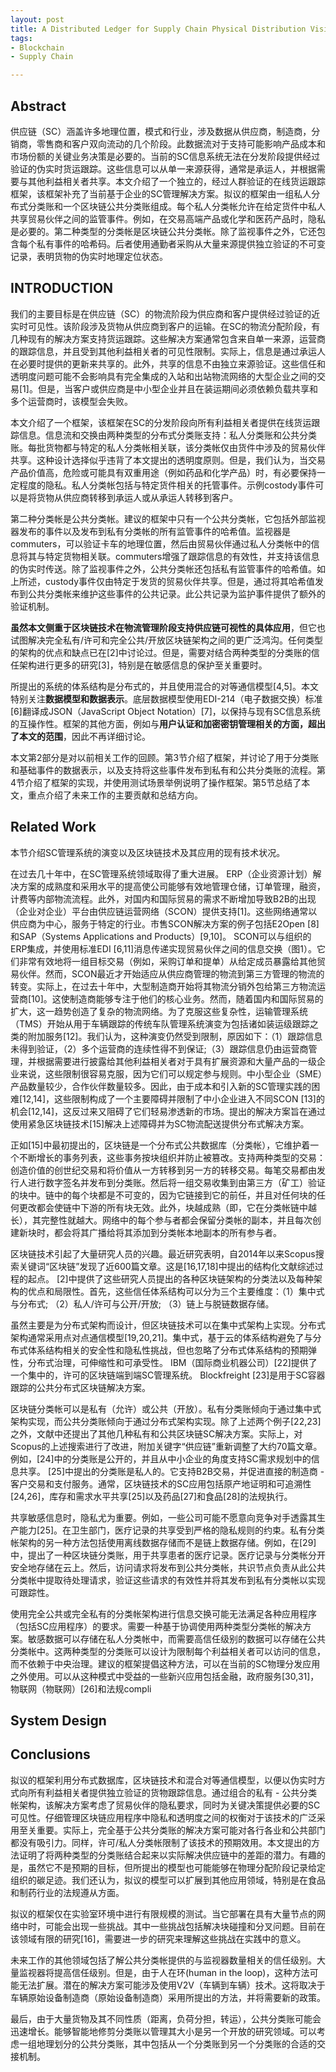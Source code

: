 ```yaml
---
layout: post
title: A Distributed Ledger for Supply Chain Physical Distribution Visibility
tags:
- Blockchain
- Supply Chain

---
```


## Abstract

供应链（SC）涵盖许多地理位置，模式和行业，涉及数据从供应商，制造商，分销商，零售商和客户双向流动的几个阶段。此数据流对于支持可能影响产品成本和市场份额的关键业务决策是必要的。当前的SC信息系统无法在分发阶段提供经过验证的伪实时货运跟踪。这些信息可以从单一来源获得，通常是承运人，并根据需要与其他利益相关者共享。本文介绍了一个独立的，经过人群验证的在线货运跟踪框架，该框架补充了当前基于企业的SC管理解决方案。拟议的框架由一组私人分布式分类账和一个区块链公共分类账组成。每个私人分类帐允许在给定货件中私人共享贸易伙伴之间的监管事件。例如，在交易高端产品或化学和医药产品时，隐私是必要的。第二种类型的分类帐是区块链公共分类帐。除了监视事件之外，它还包含每个私有事件的哈希码。后者使用通勤者采购从大量来源提供独立验证的不可变记录，表明货物的伪实时地理定位状态。

## INTRODUCTION

我们的主要目标是在供应链（SC）的物流阶段为供应商和客户提供经过验证的近实时可见性。该阶段涉及货物从供应商到客户的运输。在SC的物流分配阶段，有几种现有的解决方案支持货运跟踪。这些解决方案通常包含来自单一来源，运营商的跟踪信息，并且受到其他利益相关者的可见性限制。实际上，信息是通过承运人在必要时提供的更新来共享的。此外，共享的信息不由独立来源验证。这些信任和透明度问题可能不会影响具有完全集成的入站和出站物流网络的大型企业之间的交易[1]。但是，当客户或供应商是中小型企业并且在装运期间必须依赖负载共享和多个运营商时，该模型会失败。

本文介绍了一个框架，该框架在SC的分发阶段向所有利益相关者提供在线货运跟踪信息。信息流和交换由两种类型的分布式分类账支持：私人分类账和公共分类账。每批货物都与特定的私人分类帐相关联，该分类帐仅由货件中涉及的贸易伙伴共享。这种设计选择似乎违背了本文提出的透明度原则。但是，我们认为，当交易产品价值高，危险或可能具有双重用途（例如药品和化学产品）时，有必要保持一定程度的隐私。私人分类帐包括与特定货件相关的托管事件。示例costody事件可以是将货物从供应商转移到承运人或从承运人转移到客户。

第二种分类帐是公共分类帐。建议的框架中只有一个公共分类帐，它包括外部监视器发布的事件以及发布到私有分类帐的所有监管事件的哈希值。监视器是commuters，可以验证卡车的地理位置，然后由贸易伙伴通过私人分类帐中的信息将其与特定货物相关联。commuters增强了跟踪信息的有效性，并支持该信息的伪实时传送。除了监视事件之外，公共分类帐还包括私有监管事件的哈希值。如上所述，custody事件仅由特定于发货的贸易伙伴共享。但是，通过将其哈希值发布到公共分类帐来维护这些事件的公共记录。此公共记录为监护事件提供了额外的验证机制。

**虽然本文侧重于区块链技术在物流管理阶段支持供应链可视性的具体应用**，但它也试图解决完全私有/许可和完全公共/开放区块链架构之间的更广泛鸿沟。任何类型的架构的优点和缺点已在[2]中讨论过。但是，需要对结合两种类型的分类账的信任架构进行更多的研究[3]，特别是在敏感信息的保护至关重要时。

所提出的系统的体系结构是分布式的，并且使用混合的对等通信模型[4,5]。本文特别关注**数据模型和数据表示**。底层数据模型使用EDI-214（电子数据交换）标准[6]翻译成JSON（JavaScript Object Notation）[7]，以保持与现有SC信息系统的互操作性。框架的其他方面，例如与**用户认证和加密密钥管理相关的方面，超出了本文的范围**，因此不再详细讨论。

本文第2部分是对以前相关工作的回顾。第3节介绍了框架，并讨论了用于分类账和基础事件的数据表示，以及支持将这些事件发布到私有和公共分类账的流程。第4节介绍了框架的实现，并使用测试场景举例说明了操作框架。第5节总结了本文，重点介绍了未来工作的主要贡献和总结方向。

## Related Work

本节介绍SC管理系统的演变以及区块链技术及其应用的现有技术状况。

在过去几十年中，在SC管理系统领域取得了重大进展。 ERP（企业资源计划）解决方案的成熟度和采用水平的提高使公司能够有效地管理仓储，订单管理，融资，计费等内部物流流程。此外，对国内和国际贸易的需求不断增加导致B2B的出现（企业对企业）平台由供应链运营网络（SCON）提供支持[1]。这些网络通常以供应商为中心，服务于特定的行业。市售SCON解决方案的例子包括E2Open [8]和SAP（Systems Applications and Products）[9,10]。 SCON可以与组织的ERP集成，并使用标准EDI [6,11]消息传递实现贸易伙伴之间的信息交换（图1）。它们非常有效地将一组目标交易（例如，采购订单和提单）从给定成员暴露给其他贸易伙伴。然而，SCON最近才开始适应从供应商管理的物流到第三方管理的物流的转变。实际上，在过去十年中，大型制造商开始将其物流分销外包给第三方物流运营商[10]。这使制造商能够专注于他们的核心业务。然而，随着国内和国际贸易的扩大，这一趋势创造了复杂的物流网络。为了克服这些复杂性，运输管理系统（TMS）开始从用于车辆跟踪的传统车队管理系统演变为包括诸如装运级跟踪之类的附加服务[12]。我们认为，这种演变仍然受到限制，原因如下：（1）跟踪信息未得到验证，（2）多个运营商的连续性得不到保证;（3）跟踪信息仍由运营商管理，并根据需要进行披露给其他利益相关者对于具有扩展资源和大量产品的一级企业来说，这些限制很容易克服，因为它们可以规定参与规则。中小型企业（SME）产品数量较少，合作伙伴数量较多。因此，由于成本和引入新的SC管理实践的困难[12,14]，这些限制构成了一个主要障碍并限制了中小企业进入不同SCON [13]的机会[12,14]，这反过来又阻碍了它们轻易渗透新的市场。提出的解决方案旨在通过使用紧急区块链技术[15]解决上述障碍并为SC物流配送提供分布式解决方案。

正如[15]中最初提出的，区块链是一个分布式公共数据库（分类帐），它维护着一个不断增长的事务列表，这些事务按块组织并防止被篡改。支持两种类型的交易：创造价值的创世纪交易和将价值从一方转移到另一方的转移交易。每笔交易都由发行人进行数字签名并发布到分类账。然后将一组交易收集到由第三方（矿工）验证的块中。链中的每个块都是不可变的，因为它链接到它的前任，并且对任何块的任何更改都会使链中下游的所有块无效。此外，块越成熟（即，它在分类帐链中越长），其完整性就越大。网络中的每个参与者都会保留分类帐的副本，并且每次创建新块时，都会将其广播给将其添加到分类帐本地副本的所有参与者。

区块链技术引起了大量研究人员的兴趣。最近研究表明，自2014年以来Scopus搜索关键词“区块链”发现了近600篇文章。这是[16,17,18]中提出的结构化文献综述过程的起点。 [2]中提供了这些研究人员提出的各种区块链架构的分类法以及每种架构的优点和局限性。首先，这些信任体系结构可以分为三个主要维度：（1）集中式与分布式; （2）私人/许可与公开/开放; （3）链上与脱链数据存储。

虽然主要是为分布式架构而设计，但区块链技术可以在集中式架构上实现。分布式架构通常采用点对点通信模型[19,20,21]。集中式，基于云的体系结构避免了与分布式体系结构相关的安全性和隐私性挑战，但也忽略了分布式体系结构的预期弹性，分布式治理，可伸缩性和可承受性。 IBM（国际商业机器公司）[22]提供了一个集中的，许可的区块链端到端SC管理系统。 Blockfreight [23]是用于SC容器跟踪的公共分布式区块链解决方案。

区块链分类帐可以是私有（允许）或公共（开放）。私有分类账倾向于通过集中式架构实现，而公共分类账倾向于通过分布式架构实现。除了上述两个例子[22,23]之外，文献中还提出了其他几种私有和公共区块链SC解决方案。实际上，对Scopus的上述搜索进行了改进，附加关键字“供应链”重新调整了大约70篇文章。例如，[24]中的分类账是公开的，并且从中小企业的角度支持SC需求规划中的信息共享。 [25]中提出的分类账是私人的。它支持B2B交易，并促进直接的制造商 - 客户交易和支付服务。通常，区块链技术的SC应用包括原产地证明和可追溯性[24,26]，库存和需求水平共享[25]以及药品[27]和食品[28]的法规执行。

共享敏感信息时，隐私尤为重要。例如，一些公司可能不愿意向竞争对手透露其生产能力[25]。在卫生部门，医疗记录的共享受到严格的隐私规则的约束。私有分类帐架构的另一种方法包括使用离线数据存储而不是链上数据存储。例如，在[29]中，提出了一种区块链分类账，用于共享患者的医疗记录。医疗记录与分类帐分开安全地存储在云上。然后，访问请求将发布到公共分类帐，共识节点负责从此公共分类帐中提取待处理请求，验证这些请求的有效性并将其发布到私有分类帐以实现可跟踪性。

使用完全公共或完全私有的分类帐架构进行信息交换可能无法满足各种应用程序（包括SC应用程序）的要求。需要一种基于协调使用两种类型分类帐的解决方案。敏感数据可以存储在私人分类帐中，而需要高信任级别的数据可以存储在公共分类帐中。这两种类型的分类账可以设计为限制每个利益相关者可以访问的信息，而不依赖于中央治理。建议的框架提倡这种方法，可以在当前的SC物理分发应用之外使用。可以从这种模式中受益的一些新兴应用包括金融，政府服务[30,31]，物联网（物联网）[26]和法规compli

## System Design


## Conclusions

拟议的框架利用分布式数据库，区块链技术和混合对等通信模型，以便以伪实时方式向所有利益相关者提供独立验证的货物跟踪信息。通过组合的私有 - 公共分类帐架构，该解决方案考虑了贸易伙伴的隐私要求，同时为关键决策提供必要的SC可见性。仔细管理区块链应用程序中隐私和透明度之间的权衡对于该技术的广泛采用至关重要。实际上，完全基于公共分类账的解决方案可能对各行各业和公共部门都没有吸引力。同样，许可/私人分类帐限制了该技术的预期效用。本文提出的方法证明了将两种类型的分类账结合起来以实际解决供应链中的差距的潜力。有趣的是，虽然它不是预期的目标，但所提出的模型也可能能够在物理分配阶段记录给定组织的碳足迹。我们还认为，拟议的模型可以扩展到其他应用领域，特别是在食品和制药行业的法规遵从方面。

拟议的框架仅在实验室环境中进行有限规模的测试。当它部署在具有大量节点的网络中时，可能会出现一些挑战。其中一些挑战包括解决块碰撞和分叉问题。目前在该领域有限的研究[16]，需要进一步的研究来理解这些挑战在实践中的意义。

未来工作的其他领域包括了解公共分类帐提供的与监视器数量相关的信任级别。大量监视器将提高信任级别。但是，由于人在环(human in the loop)，这种方法可能无法扩展。潜在的解决方案可能涉及使用V2V（车辆到车辆）技术。这将取决于车辆原始设备制造商（原始设备制造商）采用所提出的方法，并将需要新的政策。

最后，由于大量货物及其不同性质（距离，负荷分担，转运），公共分类账可能会迅速增长。能够智能地修剪分类账以管理其大小是另一个开放的研究领域。可以考虑一组地理划分的公共分类账，其中包括从一个分类账到另一个分类账的合适的交接机制。
